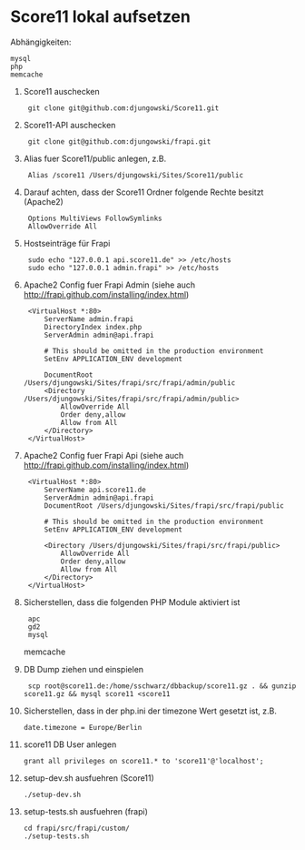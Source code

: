 Score11 lokal aufsetzen
=======================

Abhängigkeiten:

	mysql
	php
	memcache

1. Score11 auschecken

        git clone git@github.com:djungowski/Score11.git

2. Score11-API auschecken

        git clone git@github.com:djungowski/frapi.git

3. Alias fuer Score11/public anlegen, z.B.

        Alias /score11 /Users/djungowski/Sites/Score11/public

4. Darauf achten, dass der Score11 Ordner folgende Rechte besitzt (Apache2)

        Options MultiViews FollowSymlinks
        AllowOverride All

5. Hostseinträge für Frapi

        sudo echo "127.0.0.1 api.score11.de" >> /etc/hosts
        sudo echo "127.0.0.1 admin.frapi" >> /etc/hosts

6. Apache2 Config fuer Frapi Admin (siehe auch http://frapi.github.com/installing/index.html)

        <VirtualHost *:80>
            ServerName admin.frapi
            DirectoryIndex index.php
            ServerAdmin admin@api.frapi
        
            # This should be omitted in the production environment
            SetEnv APPLICATION_ENV development
        
            DocumentRoot /Users/djungowski/Sites/frapi/src/frapi/admin/public
            <Directory /Users/djungowski/Sites/frapi/src/frapi/admin/public>
                AllowOverride All
                Order deny,allow
                Allow from All
            </Directory>
        </VirtualHost>

7. Apache2 Config fuer Frapi Api (siehe auch http://frapi.github.com/installing/index.html)
        
        <VirtualHost *:80>
            ServerName api.score11.de
            ServerAdmin admin@api.frapi
            DocumentRoot /Users/djungowski/Sites/frapi/src/frapi/public
        
            # This should be omitted in the production environment
            SetEnv APPLICATION_ENV development
        
            <Directory /Users/djungowski/Sites/frapi/src/frapi/public>
                AllowOverride All
                Order deny,allow
                Allow from All
            </Directory>
        </VirtualHost>

8. Sicherstellen, dass die folgenden PHP Module aktiviert ist

        apc
        gd2
        mysql
	memcache

9. DB Dump ziehen und einspielen

        scp root@score11.de:/home/sschwarz/dbbackup/score11.gz . && gunzip score11.gz && mysql score11 <score11

10. Sicherstellen, dass in der php.ini der timezone Wert gesetzt ist, z.B.

        date.timezone = Europe/Berlin

11. score11 DB User anlegen

        grant all privileges on score11.* to 'score11'@'localhost';

12. setup-dev.sh ausfuehren (Score11)

        ./setup-dev.sh

13. setup-tests.sh ausfuehren (frapi)

        cd frapi/src/frapi/custom/
        ./setup-tests.sh
